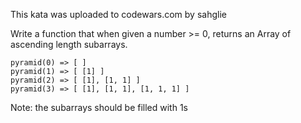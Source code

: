 This kata was uploaded to codewars.com by sahglie

Write a function that when given a number >= 0, returns an Array of ascending length subarrays.
~~~~
pyramid(0) => [ ]
pyramid(1) => [ [1] ]
pyramid(2) => [ [1], [1, 1] ]
pyramid(3) => [ [1], [1, 1], [1, 1, 1] ]
~~~~
Note: the subarrays should be filled with 1s
